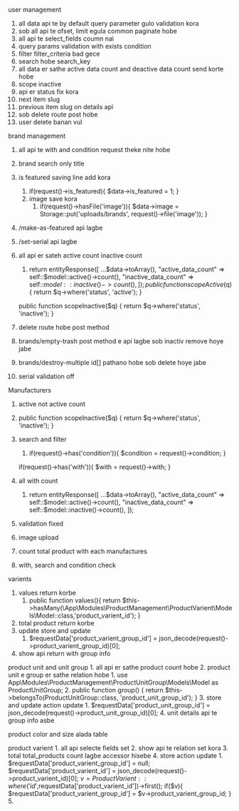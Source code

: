user management

1. all data api te by default query parameter gulo validation kora
2. sob all api te ofset, limit egula common paginate hobe
3. all api te select_fields coumn nai
4. query params validation with exists condition
5. filter filter_criteria bad gece
6. search hobe search_key
7. all data er sathe active data count and deactive data count send korte hobe
8. scope inactive
9. api er status fix kora
10. next item slug
11. previous item slug on details api
12. sob delete route post hobe
13. user delete banan vul

brand management

1. all api te with and condition request theke nite hobe
2. brand search only title
3. is featured saving line add kora
   1. if(request()->is_featured){
            $data->is_featured = 1;
        }
    2. image save kora
       1. if(request()->hasFile('image')){
                    $data->image = Storage::put('uploads/brands', request()->file('image'));
                }
4. /make-as-featured api lagbe
5. /set-serial api lagbe
6. all api er sateh active count inactive count
   1. return entityResponse([
                ...$data->toArray(),
                "active_data_count" => self::$model::active()->count(),
                "inactive_data_count" => self::$model::inactive()->count(),
            ]);
        public function scopeActive($q)
    {
        return $q->where('status', 'active');
    }

    public function scopeInactive($q)
    {
        return $q->where('status', 'inactive');
    }
7. delete route hobe post method
8. brands/empty-trash post method e api lagbe sob inactiv remove hoye jabe
9. brands/destroy-multiple id[] pathano hobe sob delete hoye jabe
10. serial validation off

Manufacturers
1. active not active count
2. public function scopeInactive($q)
    {
        return $q->where('status', 'inactive');
    }
3. search and filter
   1. if(request()->has('condition')){
        $condition = request()->condition;
    }

    if(request()->has('with')){
        $with = request()->with;
    }
4. all with count
   1. return entityResponse([
            ...$data->toArray(),
            "active_data_count" => self::$model::active()->count(),
            "inactive_data_count" => self::$model::inactive()->count(),
        ]);
5. validation fixed
6. image upload
7. count total product with each manufactures
8. with, search and condition check

varients
1. values return korbe
   1. public function values(){
        return $this->hasMany(\App\Modules\ProductManagement\ProductVarient\Models\Model::class,'product_varient_id');
    }
2. total product return korbe
3. update store and update 
   1. $requestData['product_varient_group_id'] = json_decode(request()->product_varient_group_id)[0];
4. show api return with group info

product unit and unit group
    1. all api er sathe product count hobe
    2. product unit e group er sathe relation hobe
       1. use App\Modules\ProductManagement\ProductUnitGroup\Models\Model as ProductUnitGroup;
       2. public function group()
        {
            return $this->belongsTo(ProductUnitGroup::class, 'product_unit_group_id');
        }
    3. store and update action update
       1.  $requestData['product_unit_group_id'] = json_decode(request()->product_unit_group_id)[0];
    4. unit details api te group info asbe  

product color and size alada table

product varient
    1. all api selecte fields set
    2. show api te relation set kora
    3. total total_products count lagbe accessor hisebe
    4. store action update
       1.  $requestData['product_varient_group_id'] = null;
            $requestData['product_varient_id'] = json_decode(request()->product_varient_id)[0];
            $v = ProductVarient::where('id',$requestData['product_varient_id'])->first();
            if($v){
                $requestData['product_varient_group_id'] = $v->product_varient_group_id;
            }
    5. 
